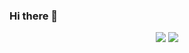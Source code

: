 ### Hi there 👋

<!--
**Jean-Rosa19/Jean-Rosa19** is a ✨ _special_ ✨ repository because its `README.md` (this file) appears on your GitHub profile.

Here are some ideas to get you started:

- 🔭 I’m currently working on ...
- 🌱 I’m currently learning ...
- 👯 I’m looking to collaborate on ...
- 🤔 I’m looking for help with ...
- 💬 Ask me about ...
- 📫 How to reach me: ...
- 😄 Pronouns: ...
- ⚡ Fun fact: ...
-->



<div align="center">
  <a href="https://www.linkedin.com/in/jean-rosa-178703219/" target="_blank"><img src="https://img.shields.io/badge/-LinkedIn-%230077B5?style=for-the-badge&logo=linkedin&logoColor=white" target="_blank"></a>
  <a href = "mailto: jeancarlosrosa22@gmail.com"><img src="https://img.shields.io/badge/Gmail-D14836?style=for-the-badge&logo=gmail&logoColor=white" ></a>
</div>

